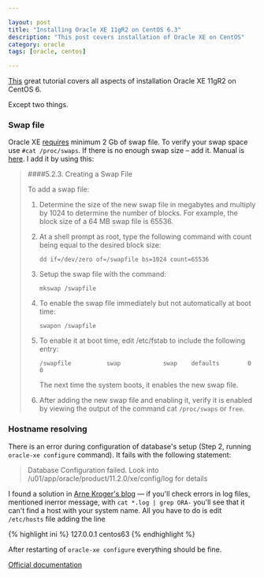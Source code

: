 ```yaml
---

layout: post  
title: "Installing Oracle XE 11gR2 on CentOS 6.3"  
description: "This post covers installation of Oracle XE on CentOS"  
category: oracle  
tags: [oracle, centos]  

---
```


[This][david-ghedini-install-oraxe-on-centos] great tutorial covers all aspects of installation Oracle XE 11gR2 on CentOS 6. 

Except two things. 

### Swap file

Oracle XE [requires][oracle-xe-swap] minimum 2 Gb of swap file. To verify your swap space use `#cat /proc/swaps`. If there is no enough swap size – add it. Manual is [here][swap]. I add it by using this:

> ####5.2.3. Creating a Swap File
>
> To add a swap file:
>
> 1. Determine the size of the new swap file in megabytes and multiply by 1024 to determine the number of blocks. For example, the block size of a 64 MB swap file is 65536.
>
> 2. At a shell prompt as root, type the following command with count being equal to the desired block size:
>
>        dd if=/dev/zero of=/swapfile bs=1024 count=65536
>
> 3. Setup the swap file with the command:
>
>        mkswap /swapfile
>
> 4. To enable the swap file immediately but not automatically at boot time:
>
>        swapon /swapfile
>
> 5. To enable it at boot time, edit /etc/fstab to include the following entry:
>
>        /swapfile          swap            swap    defaults        0 0
>
>    The next time the system boots, it enables the new swap file.
>
> 6. After adding the new swap file and enabling it, verify it is enabled by viewing the output of the command cat `/proc/swaps` or `free`.


### Hostname resolving

There is an error during configuration of database's setup (Step 2, running `oracle-xe configure` command). It fails with the following statement:

> Database Configuration failed. Look into /u01/app/oracle/product/11.2.0/xe/config/log for details

I found a solution in [Arne Kroger's blog][solution] — if you'll check errors in log files, mentioned inerror message, with `cat *.log | grep ORA-` you'll see that it can't find a host with your system name. All you have to do is edit `/etc/hosts` file adding the line

{% highlight ini %}
127.0.0.1	centos63
{% endhighlight %}

After restarting of `oracle-xe configure` everything should be fine.

[Official documentation][oracle-xe-11gr2-official]

[oracle-xe-swap]: http://docs.oracle.com/cd/E17781_01/install.112/e18802/toc.htm
[swap]: http://www.centos.org/docs/5/html/Deployment_Guide-en-US/s1-swap-adding.html
[david-ghedini-install-oraxe-on-centos]: http://www.davidghedini.com/pg/entry/install_oracle_11g_xe_on
[solution]: http://arnekroeger.blogspot.com/2011/09/oracle-11g-xe-installation-error.html
[oracle-xe-11gr2-official]: http://docs.oracle.com/cd/E17781_01/index.htm
